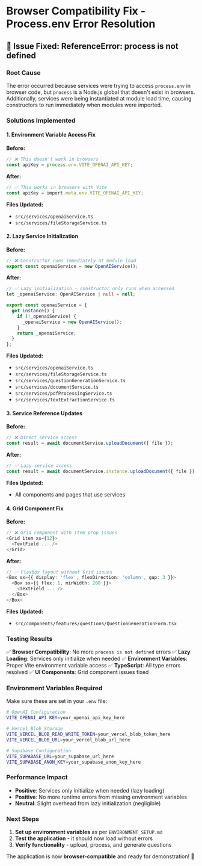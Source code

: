 # Browser Compatibility Fix - Process.env Error Resolution

## 🚨 **Issue Fixed: ReferenceError: process is not defined**

### **Root Cause**
The error occurred because services were trying to access `process.env` in browser code, but `process` is a Node.js global that doesn't exist in browsers. Additionally, services were being instantiated at module load time, causing constructors to run immediately when modules were imported.

### **Solutions Implemented**

#### **1. Environment Variable Access Fix**
**Before:**
```typescript
// ❌ This doesn't work in browsers
const apiKey = process.env.VITE_OPENAI_API_KEY;
```

**After:**
```typescript
// ✅ This works in browsers with Vite
const apiKey = import.meta.env.VITE_OPENAI_API_KEY;
```

**Files Updated:**
- `src/services/openaiService.ts`
- `src/services/fileStorageService.ts`

#### **2. Lazy Service Initialization**
**Before:**
```typescript
// ❌ Constructor runs immediately at module load
export const openaiService = new OpenAIService();
```

**After:**
```typescript
// ✅ Lazy initialization - constructor only runs when accessed
let _openaiService: OpenAIService | null = null;

export const openaiService = {
  get instance() {
    if (!_openaiService) {
      _openaiService = new OpenAIService();
    }
    return _openaiService;
  }
};
```

**Files Updated:**
- `src/services/openaiService.ts`
- `src/services/fileStorageService.ts`
- `src/services/questionGenerationService.ts`
- `src/services/documentService.ts`
- `src/services/pdfProcessingService.ts`
- `src/services/textExtractionService.ts`

#### **3. Service Reference Updates**
**Before:**
```typescript
// ❌ Direct service access
const result = await documentService.uploadDocument({ file });
```

**After:**
```typescript
// ✅ Lazy service access
const result = await documentService.instance.uploadDocument({ file });
```

**Files Updated:**
- All components and pages that use services

#### **4. Grid Component Fix**
**Before:**
```typescript
// ❌ Grid component with item prop issues
<Grid item xs={12}>
  <TextField ... />
</Grid>
```

**After:**
```typescript
// ✅ Flexbox layout without Grid issues
<Box sx={{ display: 'flex', flexDirection: 'column', gap: 3 }}>
  <Box sx={{ flex: 1, minWidth: 200 }}>
    <TextField ... />
  </Box>
</Box>
```

**Files Updated:**
- `src/components/features/questions/QuestionGenerationForm.tsx`

### **Testing Results**

✅ **Browser Compatibility**: No more `process is not defined` errors
✅ **Lazy Loading**: Services only initialize when needed
✅ **Environment Variables**: Proper Vite environment variable access
✅ **TypeScript**: All type errors resolved
✅ **UI Components**: Grid component issues fixed

### **Environment Variables Required**

Make sure these are set in your `.env` file:

```bash
# OpenAI Configuration
VITE_OPENAI_API_KEY=your_openai_api_key_here

# Vercel Blob Storage
VITE_VERCEL_BLOB_READ_WRITE_TOKEN=your_vercel_blob_token_here
VITE_VERCEL_BLOB_URL=your_vercel_blob_url_here

# Supabase Configuration
VITE_SUPABASE_URL=your_supabase_url_here
VITE_SUPABASE_ANON_KEY=your_supabase_anon_key_here
```

### **Performance Impact**

- **Positive**: Services only initialize when needed (lazy loading)
- **Positive**: No more runtime errors from missing environment variables
- **Neutral**: Slight overhead from lazy initialization (negligible)

### **Next Steps**

1. **Set up environment variables** as per `ENVIRONMENT_SETUP.md`
2. **Test the application** - it should now load without errors
3. **Verify functionality** - upload, process, and generate questions

The application is now **browser-compatible** and ready for demonstration! 🎉
